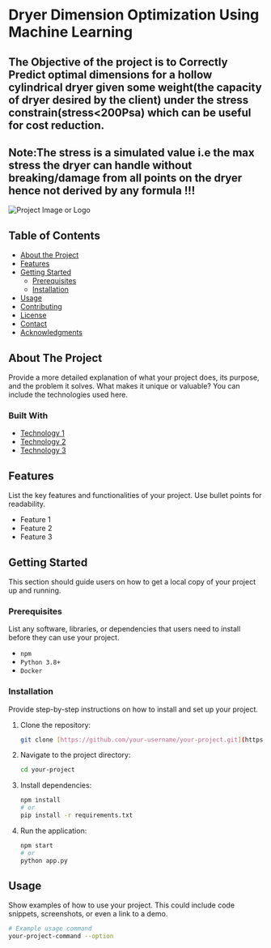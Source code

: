 # Dryer Dimension Optimization Using Machine Learning

## The Objective of the project is to Correctly Predict optimal dimensions for a hollow cylindrical dryer given some weight(the capacity of dryer desired by the client) under the stress constrain(stress<200Psa) which can be useful for cost reduction.
## Note:The stress is a simulated value i.e the max stress the dryer can handle without breaking/damage from all points on the dryer hence not derived by any formula !!! 

![Project Image or Logo](path/to/your/image.png)

## Table of Contents

- [About the Project](#about-the-project)
- [Features](#features)
- [Getting Started](#getting-started)
  - [Prerequisites](#prerequisites)
  - [Installation](#installation)
- [Usage](#usage)
- [Contributing](#contributing)
- [License](#license)
- [Contact](#contact)
- [Acknowledgments](#acknowledgments)

## About The Project

Provide a more detailed explanation of what your project does, its purpose, and the problem it solves. What makes it unique or valuable? You can include the technologies used here.

### Built With

* [Technology 1](link-to-tech1-site)
* [Technology 2](link-to-tech2-site)
* [Technology 3](link-to-tech3-site)

## Features

List the key features and functionalities of your project. Use bullet points for readability.

* Feature 1
* Feature 2
* Feature 3

## Getting Started

This section should guide users on how to get a local copy of your project up and running.

### Prerequisites

List any software, libraries, or dependencies that users need to install before they can use your project.

* `npm`
* `Python 3.8+`
* `Docker`

### Installation

Provide step-by-step instructions on how to install and set up your project.

1.  Clone the repository:
    ```sh
    git clone [https://github.com/your-username/your-project.git](https://github.com/your-username/your-project.git)
    ```
2.  Navigate to the project directory:
    ```sh
    cd your-project
    ```
3.  Install dependencies:
    ```sh
    npm install
    # or
    pip install -r requirements.txt
    ```
4.  Run the application:
    ```sh
    npm start
    # or
    python app.py
    ```

## Usage

Show examples of how to use your project. This could include code snippets, screenshots, or even a link to a demo.

```sh
# Example usage command
your-project-command --option
